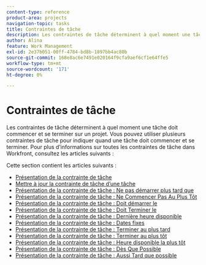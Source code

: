 ```yaml
---
content-type: reference
product-area: projects
navigation-topic: tasks
title: Contraintes de tâche
description: Les contraintes de tâche déterminent à quel moment une tâche doit commencer et se terminer sur un projet. Vous pouvez utiliser plusieurs contraintes de tâche pour indiquer quand une tâche doit commencer et se terminer. Pour plus d’informations sur toutes les contraintes de tâche dans Workfront, consultez les articles suivants.
author: Alina
feature: Work Management
exl-id: 2e37b051-00ff-4784-bd8b-1897bb4ac80b
source-git-commit: 168e8ac6e7491e020164f9cfa9aef6cf1e64ffe5
workflow-type: tm+mt
source-wordcount: '171'
ht-degree: 0%

---
```


# Contraintes de tâche

Les contraintes de tâche déterminent à quel moment une tâche doit commencer et se terminer sur un projet. Vous pouvez utiliser plusieurs contraintes de tâche pour indiquer quand une tâche doit commencer et se terminer. Pour plus d’informations sur toutes les contraintes de tâche dans Workfront, consultez les articles suivants :

Cette section contient les articles suivants :

* [Présentation de la contrainte de tâche](../../../manage-work/tasks/task-constraints/task-constraint-overview.md)
* [Mettre à jour la contrainte de tâche d’une tâche](../../../manage-work/tasks/task-constraints/update-task-constraint-of-task.md)
* [Présentation de la contrainte de tâche : Ne pas démarrer plus tard que](../../../manage-work/tasks/task-constraints/start-no-later-than.md)
* [Présentation de la contrainte de tâche : Ne Commencer Pas Au Plus Tôt](../../../manage-work/tasks/task-constraints/start-no-earlier-than.md)
* [Présentation de la contrainte de tâche : Doit démarrer le](../../../manage-work/tasks/task-constraints/must-start-on.md)
* [Présentation de la contrainte de tâche : Doit Terminer le](../../../manage-work/tasks/task-constraints/must-finish-on.md)
* [Présentation de la contrainte de tâche : Dernière heure disponible](../../../manage-work/tasks/task-constraints/latest-available-time.md)
* [Présentation de la contrainte de tâche : Dates fixes](../../../manage-work/tasks/task-constraints/fixed-dates.md)
* [Présentation de la contrainte de tâche : Terminer au plus tard](../../../manage-work/tasks/task-constraints/finish-no-later-than.md)
* [Présentation de la contrainte de tâche : Terminer au plus tôt](../../../manage-work/tasks/task-constraints/finish-no-earlier-than.md)
* [Présentation de la contrainte de tâche : Heure disponible la plus tôt](../../../manage-work/tasks/task-constraints/earliest-available-time.md)
* [Présentation de la contrainte de tâche : Dès Que Possible](../../../manage-work/tasks/task-constraints/as-soon-as-possible.md)
* [Présentation de la contrainte de tâche : Aussi Tard que possible](../../../manage-work/tasks/task-constraints/as-late-as-possible.md)

